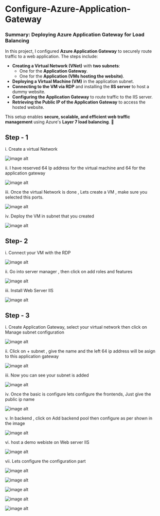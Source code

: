 # Configure-Azure-Application-Gateway

### **Summary: Deploying Azure Application Gateway for Load Balancing**  

In this project, I configured **Azure Application Gateway** to securely route traffic to a web application. The steps include:  

- **Creating a Virtual Network (VNet)** with **two subnets**:  
  - One for the **Application Gateway**.  
  - One for the **Application (VMs hosting the website)**.  
- **Deploying a Virtual Machine (VM)** in the application subnet.  
- **Connecting to the VM via RDP** and installing the **IIS server** to host a dummy website.  
- **Configuring the Application Gateway** to route traffic to the IIS server.  
- **Retrieving the Public IP of the Application Gateway** to access the hosted website.  

This setup enables **secure, scalable, and efficient web traffic management** using Azure's **Layer 7 load balancing**. 🚀

## Step - 1 

i. Create a virtual Network

![image alt](1.PNG)

ii. I have reserved 64 Ip address for the virtual machine and 64 for the application gateway

![image alt](2.PNG)

iii. Once the virtual Network is done , Lets create a VM , make sure you selected this ports.

![image alt](3.PNG)

iv. Deploy the VM in subnet that you created

![image alt](4.PNG)

## Step- 2 

i. Connect your VM with the RDP

![image alt](5.PNG)

ii. Go into server manager , then click on add roles and features

![image alt](6.PNG)

iii. Install Web Server IIS 

![image alt](7.PNG)

## Step - 3

i. Create Application Gateway, select your virtual network then click on Manage subnet configuration

![image alt](8.PNG)

ii. Click on + subnet , give the name and the left 64 ip address will be asign to this application gateway

![image alt](9.PNG)

iii. Now you can see your subnet is added

![image alt](10.PNG)

iv. Once the basic is configure lets configure the frontends, Just give the public ip name

![image alt](11.PNG)

v. In backend , click on Add backend pool then configure as per shown in the image

![image alt](12.PNG)

vi. host a demo webiste on Web server IIS

![image alt](13.PNG)

vii. Lets configure the configuration part

![image alt](14.PNG)

![image alt](15.PNG)

![image alt](16.PNG)

![image alt](17.PNG)

![image alt](18.PNG)

